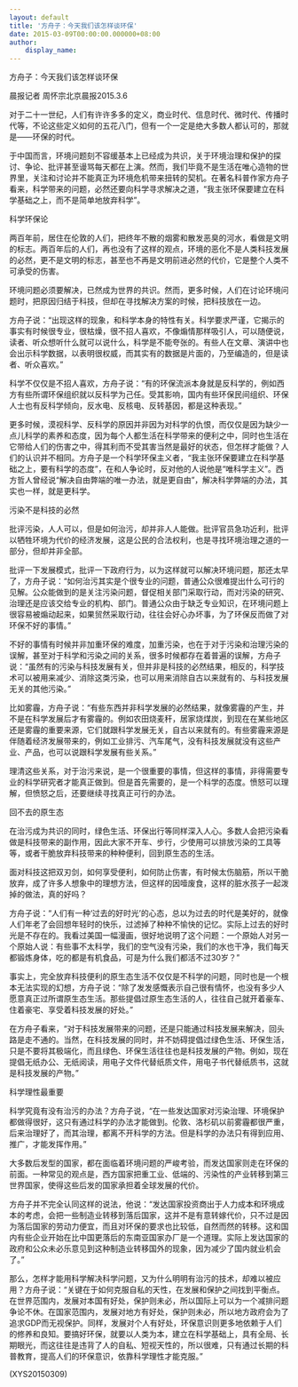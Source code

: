 ```yaml
---
layout: default
title: '方舟子：今天我们该怎样谈环保'
date: 2015-03-09T00:00:00.000000+08:00
author:
    display_name: 
---
```


方舟子：今天我们该怎样谈环保

晨报记者  周怀宗北京晨报2015.3.6

对于二十一世纪，人们有许许多多的定义，商业时代、信息时代、微时代、传播时代等，不论这些定义如何的五花八门，但有一个一定是绝大多数人都认可的，那就是——环保的时代。

于中国而言，环境问题刻不容缓基本上已经成为共识，关于环境治理和保护的探讨、争论、批评甚至谩骂每天都在上演。然而，我们毕竟不是生活在唯心造物的世界里，关注和讨论并不能真正为环境危机带来扭转的契机。在著名科普作家方舟子看来，科学带来的问题，必然还要向科学寻求解决之道，“我主张环保要建立在科学基础之上，而不是简单地放弃科学”。

科学环保论

两百年前，居住在伦敦的人们，把终年不散的烟雾和散发恶臭的河水，看做是文明的标志。两百年后的人们，再也没有了这样的观点，环境的恶化不是人类科技发展的必然，更不是文明的标志，甚至也不再是文明前进必然的代价，它是整个人类不可承受的伤害。

环境问题必须要解决，已然成为世界的共识。然而，更多时候，人们在讨论环境问题时，把原因归结于科技，但却在寻找解决方案的时候，把科技放在一边。

方舟子说：“出现这样的现象，和科学本身的特性有关。科学要求严谨，它揭示的事实有时候很专业，很枯燥，很不招人喜欢，不像煽情那样吸引人，可以随便说，读者、听众想听什么就可以说什么，科学是不能夸张的。有些人在文章、演讲中也会出示科学数据，以表明很权威，而其实有的数据是片面的，乃至编造的，但是读者、听众喜欢。”

科学不仅仅是不招人喜欢，方舟子说：“有的环保流派本身就是反科学的，例如西方有些所谓环保组织就以反科学为己任。受其影响，国内有些环保民间组织、环保人士也有反科学倾向，反水电、反核电、反转基因，都是这种表现。”

更多时候，漠视科学、反科学的原因并非因为对科学的仇恨，而仅仅是因为缺少一点儿科学的素养和态度，因为每个人都生活在科学带来的便利之中，同时也生活在它带给人们的伤害之中，得其利而不受其害当然是最好的状态，但怎样才能做？人们的认识并不相同。方舟子是一个科学环保主义者，“我主张环保要建立在科学基础之上，要有科学的态度”，在和人争论时，反对他的人说他是“唯科学主义”。西方哲人曾经说“解决自由弊端的唯一办法，就是更自由”，解决科学弊端的办法，其实也一样，就是更科学。

污染不是科技的必然

批评污染，人人可以，但是如何治污，却并非人人能做。批评官员急功近利，批评以牺牲环境为代价的经济发展，这是公民的合法权利，也是寻找环境治理之道的一部分，但却并非全部。

批评一下发展模式，批评一下政府行为，以为这样就可以解决环境问题，那还太早了，方舟子说：“如何治污其实是个很专业的问题，普通公众很难提出什么可行的见解。公众能做到的是关注污染问题，督促相关部门采取行动，而对污染的研究、治理还是应该交给专业的机构、部门。普通公众由于缺乏专业知识，在环境问题上很容易被煽动起来，如果贸然采取行动，往往会好心办坏事，为了环保反而做了对环保不好的事情。”

不好的事情有时候并非加重环保的难度，加重污染，也在于对于污染和治理污染的误解，甚至对于科学和污染之间的关系，很多时候都存在着普遍的误解，方舟子说：“虽然有的污染与科技发展有关，但并非是科技的必然结果，相反的，科学技术可以被用来减少、消除这类污染，也可以用来消除自古以来就有的、与科技发展无关的其他污染。”

比如雾霾，方舟子说：“有些东西并非科学发展的必然结果，就像雾霾的产生，并不是在科学发展后才有雾霾的。例如农田烧麦秆，居家烧煤炭，到现在在某些地区还是雾霾的重要来源，它们就跟科学发展无关，自古以来就有的。有些雾霾来源是伴随着经济发展带来的，例如工业排污、汽车尾气，没有科技发展就没有这些产业、产品，也可以说跟科学发展有些关系。”

理清这些关系，对于治污来说，是一个很重要的事情，但这样的事情，非得需要专业的科学研究者才能真正做到。但是首先需要的，是一个科学的态度。愤怒可以理解，但愤怒之后，还要继续寻找真正可行的办法。

回不去的原生态

在治污成为共识的同时，绿色生活、环保出行等同样深入人心。多数人会把污染看做是科技带来的副作用，因此大家不开车、步行，少使用可以排放污染的工具等等，或者干脆放弃科技带来的种种便利，回到原生态的生活。

面对科技这把双刃剑，如何享受便利，如何防止伤害，有时候太伤脑筋，所以干脆放弃，成了许多人想象中的理想方法，但这样的因噎废食，这样的脏水孩子一起泼掉的做法，真的好吗？

方舟子说：“人们有一种‘过去的好时光’的心态，总以为过去的时代是美好的，就像人们年老了会回想年轻时的快乐，过滤掉了种种不愉快的记忆。实际上过去的好时光是不存在的。我看过美国一幅漫画，很好地说明了这个问题：一个原始人对另一个原始人说：有些事不太科学，我们的空气没有污染，我们的水也干净，我们每天都锻炼身体，吃的都是有机食品，可是为什么我们都活不过30岁？”

事实上，完全放弃科技便利的原生态生活不仅仅是不科学的问题，同时也是一个根本无法实现的幻想，方舟子说：“除了发发感慨表示自己很有情怀，也没有多少人愿意真正过所谓原生态生活。那些提倡过原生态生活的人，往往自己就开着豪车、住着豪宅、享受着科技发展的好处。”

在方舟子看来，“对于科技发展带来的问题，还是只能通过科技发展来解决，回头路是走不通的。当然，在科技发展的同时，并不妨碍提倡过绿色生活、环保生活，只是不要将其极端化，而且绿色、环保生活往往也是科技发展的产物。例如，现在提倡无纸办公、无纸阅读，用电子文件代替纸质文件，用电子书代替纸质书，这就是科技发展的产物。”

科学理性最重要

科学究竟有没有治污的办法？方舟子说，“在一些发达国家对污染治理、环境保护都做得很好，这只有通过科学的办法才能做到。伦敦、洛杉矶以前雾霾都很严重，后来治理好了，而其治理，都离不开科学的方法。但是科学的办法只有得到应用、推广，才能发挥作用。”

大多数后发型的国家，都在面临着环境问题的严峻考验，而发达国家则走在环保的前面。一种常见的观点是，西方国家把重工业、低端的、污染性的产业转移到第三世界国家，使得这些后发的国家承担着全球发展的代价。

方舟子并不完全认同这样的说法，他说：“发达国家投资商出于人力成本和环境成本的考虑，会把一些制造业转移到落后国家，这并不是有意转嫁代价，只不过是因为落后国家的劳动力便宜，而且对环保的要求也比较低，自然而然的转移。这和国内有些企业开始在比中国更落后的东南亚国家办厂是一个道理。实际上发达国家的政府和公众未必乐意见到这种制造业转移国外的现象，因为减少了国内就业机会了。”

那么，怎样才能用科学解决科学问题，又为什么明明有治污的技术，却难以被应用？方舟子说：“关键在于如何克服自私的天性，在发展和保护之间找到平衡点。在世界范围内，发展对本国有好处，保护则未必，所以国际上可以为一个减排问题争论不休。在国家范围内，发展对地方有好处，保护则未必，所以地方政府会为了追求GDP而无视保护。同样，发展对个人有好处，环保意识则更多地依赖于人们的修养和良知。要搞好环保，就要以人类为本，建立在科学基础上，具有全局、长期眼光，而这往往是违背了人的自私、短视天性的，所以很难，只有通过长期的科普教育，提高人们的环保意识，依靠科学理性才能克服。”

(XYS20150309)

